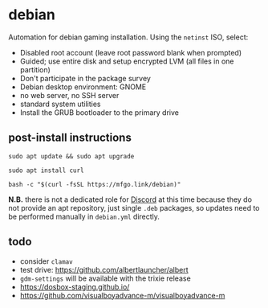 # debian

Automation for debian gaming installation. Using the `netinst` ISO, select:

- Disabled root account (leave root password blank when prompted)
- Guided; use entire disk and setup encrypted LVM (all files in one partition)
- Don't participate in the package survey
- Debian desktop environment: GNOME
- no web server, no SSH server
- standard system utilities
- Install the GRUB bootloader to the primary drive

## post-install instructions

```shell
sudo apt update && sudo apt upgrade
```

```shell
sudo apt install curl
```

```shell
bash -c "$(curl -fsSL https://mfgo.link/debian)"
```

**N.B.** there is not a dedicated role for [Discord](https://discord.com) at
this time because they do not provide an apt repository, just single `.deb`
packages, so updates need to be performed manually in `debian.yml` directly.

## todo

- consider `clamav`
- test drive: https://github.com/albertlauncher/albert
- `gdm-settings` will be available with the trixie release
- https://dosbox-staging.github.io/
- https://github.com/visualboyadvance-m/visualboyadvance-m
